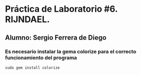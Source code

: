 # Práctica de Laboratorio #6. RIJNDAEL.
## Alumno: Sergio Ferrera de Diego
### Es necesario instalar la gema colorize para el correcto funcionamiento del programa
```
sudo gem install colorize
```
